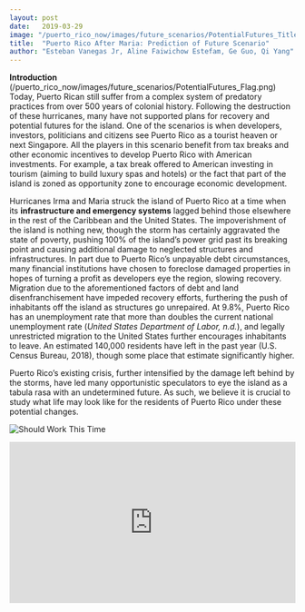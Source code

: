 ```yaml
---
layout: post
date:   2019-03-29
image: "/puerto_rico_now/images/future_scenarios/PotentialFutures_Title.png"
title:  "Puerto Rico After Maria: Prediction of Future Scenario"
author: "Esteban Vanegas Jr, Aline Faiwichow Estefam, Ge Guo, Qi Yang"
---
```

**Introduction**
(/puerto_rico_now/images/future_scenarios/PotentialFutures_Flag.png)
Today, Puerto Rican still suffer from a complex system of predatory practices from over 500 years of colonial history. Following the destruction of these hurricanes, many have not supported plans for recovery and potential futures for the island.
One of the scenarios is when developers, investors, politicians and citizens see Puerto Rico as a tourist heaven or next Singapore. All the players in this scenario benefit from tax breaks and other economic incentives to develop Puerto Rico with American investments.  For example, a tax break offered to American investing in tourism (aiming to build luxury spas and hotels) or the fact that part of the island is zoned as opportunity zone to encourage economic development.



Hurricanes Irma and Maria struck the island of Puerto Rico at a time when its **infrastructure and emergency systems** lagged behind those elsewhere in the rest of the Caribbean and the United States. The impoverishment of the island is nothing new, though the storm has certainly aggravated the state of poverty, pushing 100% of the island’s power grid past its breaking point and causing additional damage to neglected structures and infrastructures. In part due to Puerto Rico’s unpayable debt circumstances, many financial institutions have chosen to foreclose damaged properties in hopes of turning a profit as developers eye the region, slowing recovery. Migration due to the aforementioned factors of debt and land disenfranchisement have impeded recovery efforts, furthering the push of inhabitants off the island as structures go unrepaired. At 9.8%, Puerto Rico has an unemployment rate that more than doubles the current national unemployment rate (*United States Department of Labor, n.d.*), and legally unrestricted migration to the United States further encourages inhabitants to leave. An estimated 140,000 residents have left in the past year (U.S. Census Bureau, 2018), though some place that estimate significantly higher.


Puerto Rico’s existing crisis, further intensified by the damage left behind by the storms, have led many opportunistic speculators to eye the island as a tabula rasa with an undetermined future. As such, we believe it is crucial to study what life may look like for the residents of Puerto Rico under these potential changes.




![Should Work This Time](/puerto_rico_now/images/future_scenarios/PotentialFutures_Flag.png)

<div style="padding:56.25% 0 0 0;position:relative;"><iframe src="https://api.mapbox.com/styles/v1/yqjim111/cjuh7cxvz0nx71fmmv4lb70th.html?fresh=true&title=true&access_token=pk.eyJ1IjoieXFqaW0xMTEiLCJhIjoiY2psb2k5ZGZkMXR1czNxdDV3dW55b3hyaiJ9.ihJM3eJ8hNrDmr7EYKjo7w#7.0/44.601905/10.692082/0" style="position:absolute;top:0;left:0;width:100%;height:100%;" frameborder="0"></iframe></div>

